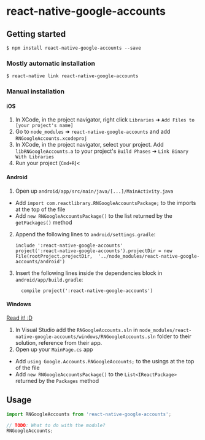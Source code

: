 
# react-native-google-accounts

## Getting started

`$ npm install react-native-google-accounts --save`

### Mostly automatic installation

`$ react-native link react-native-google-accounts`

### Manual installation


#### iOS

1. In XCode, in the project navigator, right click `Libraries` ➜ `Add Files to [your project's name]`
2. Go to `node_modules` ➜ `react-native-google-accounts` and add `RNGoogleAccounts.xcodeproj`
3. In XCode, in the project navigator, select your project. Add `libRNGoogleAccounts.a` to your project's `Build Phases` ➜ `Link Binary With Libraries`
4. Run your project (`Cmd+R`)<

#### Android

1. Open up `android/app/src/main/java/[...]/MainActivity.java`
  - Add `import com.reactlibrary.RNGoogleAccountsPackage;` to the imports at the top of the file
  - Add `new RNGoogleAccountsPackage()` to the list returned by the `getPackages()` method
2. Append the following lines to `android/settings.gradle`:
  	```
  	include ':react-native-google-accounts'
  	project(':react-native-google-accounts').projectDir = new File(rootProject.projectDir, 	'../node_modules/react-native-google-accounts/android')
  	```
3. Insert the following lines inside the dependencies block in `android/app/build.gradle`:
  	```
      compile project(':react-native-google-accounts')
  	```

#### Windows
[Read it! :D](https://github.com/ReactWindows/react-native)

1. In Visual Studio add the `RNGoogleAccounts.sln` in `node_modules/react-native-google-accounts/windows/RNGoogleAccounts.sln` folder to their solution, reference from their app.
2. Open up your `MainPage.cs` app
  - Add `using Google.Accounts.RNGoogleAccounts;` to the usings at the top of the file
  - Add `new RNGoogleAccountsPackage()` to the `List<IReactPackage>` returned by the `Packages` method


## Usage
```javascript
import RNGoogleAccounts from 'react-native-google-accounts';

// TODO: What to do with the module?
RNGoogleAccounts;
```
  